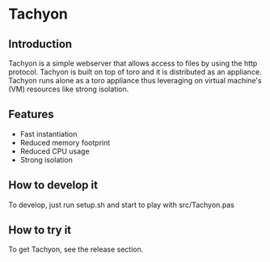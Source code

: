 # Tachyon

## Introduction
Tachyon is a simple webserver that allows access to files by using the http protocol. Tachyon is built on top of toro and it is distributed as an appliance. Tachyon runs alone as a toro appliance thus leveraging on virtual machine's (VM) resources like strong isolation.  

## Features
* Fast instantiation 
* Reduced memory footprint
* Reduced CPU usage
* Strong isolation

## How to develop it
To develop, just run setup.sh and start to play with src/Tachyon.pas

## How to try it
To get Tachyon, see the release section.
